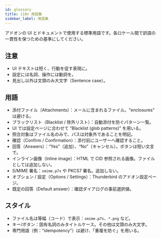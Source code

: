 ```yaml
---
id: glossary
title: i18n 用語集
sidebar_label: 用語集
---
```


アドオンの UI とドキュメントで使用する標準用語です。各ロケール間で訳語の一貫性を保つための基準にしてください。

## 注意

- UI テキストは短く、行動を促す表現に。
- 設定には名詞、操作には動詞を。
- 見出し以外は文頭のみ大文字（Sentence case）。

## 用語

- 添付ファイル（Attachments）：メールに含まれるファイル。“enclosures” は避ける。
- ブラックリスト（Blacklist / 除外リスト）：自動添付を防ぐパターン一覧。
- UI では設定ページに合わせて “Blacklist (glob patterns)” を用いる。
- 照合対象はファイル名のみで、パスは対象外であることを明記。
- 確認（Confirm / Confirmation）：添付前にユーザーへ確認すること。
- 回答（Answers）：“Yes”（追加）、“No”（キャンセル）。ボタンは短い文言で。
- インライン画像（Inline image）：HTML で CID 参照される画像。ファイルとしては追加しない。
- S/MIME 署名：`smime.p7s` や PKCS7 署名。追加しない。
- オプション / 設定（Options / Settings）：Thunderbird のアドオン設定ページ。
- 既定の回答（Default answer）：確認ダイアログの事前選択値。

## スタイル

- ファイル名は等幅（コード）で表示：`smime.p7s`、`*.png` など。
- キー/ボタン：固有名詞のみタイトルケース。その他は文頭のみ大文字。
- 専門用語（例：“idempotency”）は避け、「重複を防ぐ」を用いる。
